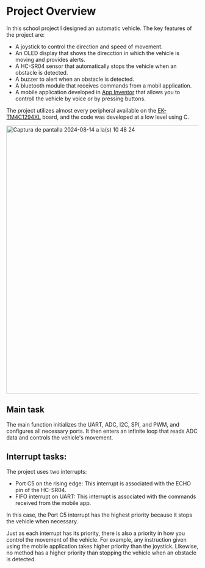 # Project Overview
In this school project I designed an automatic vehicle. The key features of the project are:
* A joystick to control the direction and speed of movement.
* An OLED display that shows the direcction in which the vehicle is moving and provides alerts.
* A HC-SR04 sensor that automatically stops the vehicle when an obstacle is detected.
* A buzzer to alert when an obstacle is detected.
* A bluetooth module that receives commands from a mobil application.
* A mobile application developed in [App Inventor](https://appinventor.mit.edu/) that allows you to controll the vehicle by voice or by pressing buttons.

The project utilizes almost every peripheral available on the [EK-TM4C1294XL](https://www.ti.com/tool/EK-TM4C1294XL) board, and the code was developed at a low level using C.

<img width="701" alt="Captura de pantalla 2024-08-14 a la(s) 10 48 24" src="https://github.com/user-attachments/assets/bc432178-ec30-49c9-97ff-f54a7b1baaed">

## Main task
The main function initializes the UART, ADC, I2C, SPI, and PWM, and configures all necessary ports. It then enters an infinite loop that reads ADC data and controls the vehicle's movement.

## Interrupt tasks:

The project uses two interrupts:

* Port C5 on the rising edge: This interrupt is associated with the ECHO pin of the HC-SR04.
* FIFO interrupt on UART: This interrupt is associated with the commands received from the mobile app.

In this case, the Port C5 interrupt has the highest priority because it stops the vehicle when necessary.

Just as each interrupt has its priority, there is also a priority in how you control the movement of the vehicle. For example, any instruction given using the mobile application takes higher priority than the joystick. Likewise, no method has a higher priority than stopping the vehicle when an obstacle is detected.

